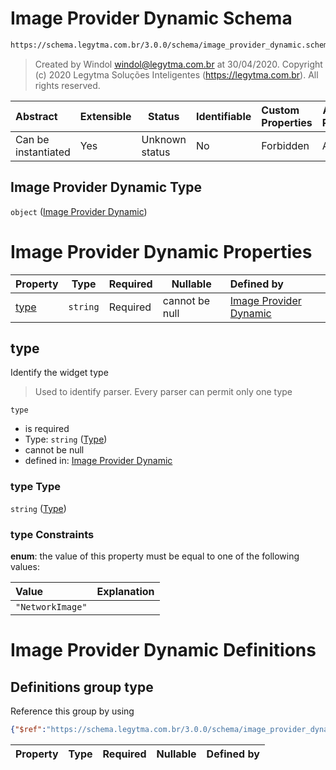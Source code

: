 # Image Provider Dynamic Schema

```txt
https://schema.legytma.com.br/3.0.0/schema/image_provider_dynamic.schema.json
```




> Created by Windol [windol@legytma.com.br](mailto:windol@legytma.com.br) at 30/04/2020.
> Copyright (c) 2020 Legytma Soluções Inteligentes (<https://legytma.com.br>). All rights reserved.
>

| Abstract            | Extensible | Status         | Identifiable | Custom Properties | Additional Properties | Access Restrictions | Defined In                                                                                                |
| :------------------ | ---------- | -------------- | ------------ | :---------------- | --------------------- | ------------------- | --------------------------------------------------------------------------------------------------------- |
| Can be instantiated | Yes        | Unknown status | No           | Forbidden         | Allowed               | none                | [image_provider_dynamic.schema.json](../schema/image_provider_dynamic.schema.json) |

## Image Provider Dynamic Type

`object` ([Image Provider Dynamic](image_provider_dynamic.md))

# Image Provider Dynamic Properties

| Property      | Type     | Required | Nullable       | Defined by                                                                                                                                                 |
| :------------ | -------- | -------- | -------------- | :--------------------------------------------------------------------------------------------------------------------------------------------------------- |
| [type](#type) | `string` | Required | cannot be null | [Image Provider Dynamic](widget-definitions-type.md) |

## type

Identify the widget type


> Used to identify parser. Every parser can permit only one type
>

`type`

-   is required
-   Type: `string` ([Type](widget-definitions-type.md))
-   cannot be null
-   defined in: [Image Provider Dynamic](widget-definitions-type.md)

### type Type

`string` ([Type](widget-definitions-type.md))

### type Constraints

**enum**: the value of this property must be equal to one of the following values:

| Value            | Explanation |
| :--------------- | ----------- |
| `"NetworkImage"` |             |

# Image Provider Dynamic Definitions

## Definitions group type

Reference this group by using

```json
{"$ref":"https://schema.legytma.com.br/3.0.0/schema/image_provider_dynamic.schema.json#/definitions/type"}
```

| Property | Type | Required | Nullable | Defined by |
| :------- | ---- | -------- | -------- | :--------- |
